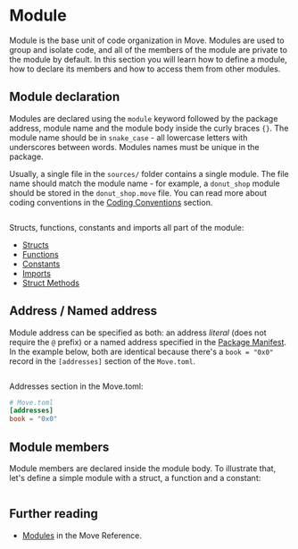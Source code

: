 # Module

<!--

Chapter: Base Syntax
Goal: Introduce module keyword.
Notes:
    - modules are the base unit of code organization
    - module members are private by default
    - types internal to the module have special access rules
    - only module can pack and unpack its types

 -->

Module is the base unit of code organization in Move. Modules are used to group and isolate code,
and all of the members of the module are private to the module by default. In this section you will
learn how to define a module, how to declare its members and how to access them from other modules.

## Module declaration

Modules are declared using the `module` keyword followed by the package address, module name and the
module body inside the curly braces `{}`. The module name should be in `snake_case` - all lowercase
letters with underscores between words. Modules names must be unique in the package.

Usually, a single file in the `sources/` folder contains a single module. The file name should match
the module name - for example, a `donut_shop` module should be stored in the `donut_shop.move` file.
You can read more about coding conventions in the
[Coding Conventions](../special-topics/coding-conventions.md) section.

```Move
```

Structs, functions, constants and imports all part of the module:

- [Structs](./struct.md)
- [Functions](./function.md)
- [Constants](./constants.md)
- [Imports](./importing-modules.md)
- [Struct Methods](./struct-methods.md)

## Address / Named address

Module address can be specified as both: an address _literal_ (does not require the `@` prefix) or a
named address specified in the [Package Manifest](../concepts/manifest.md). In the example below,
both are identical because there's a `book = "0x0"` record in the `[addresses]` section of the
`Move.toml`.

```Move
```

Addresses section in the Move.toml:

```toml
# Move.toml
[addresses]
book = "0x0"
```

## Module members

Module members are declared inside the module body. To illustrate that, let's define a simple module
with a struct, a function and a constant:

```Move
```

## Further reading

- [Modules](/reference/modules.html) in the Move Reference.
